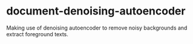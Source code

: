 # document-denoising-autoencoder
Making use of denoising autoencoder to remove noisy backgrounds and extract foreground texts.
